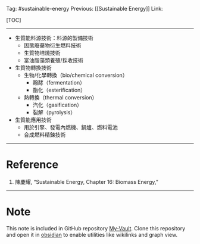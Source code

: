 Tag: #sustainable-energy 
Previous: [[Sustainable Energy]]
Link: 

[TOC]

---

- 生質能料源技術：料源的製備技術
	- 固態廢棄物衍生燃料技術
	- 生質物培燒技術
	- 富油脂藻類養殖/採收技術
- 生質物轉換技術
	- 生物/化學轉換（bio/chemical conversion）
		- 醱酵（fermentation）
		- 酯化（esterification）
	- 熱轉換（thermal conversion）
		- 汽化（gasification）
		- 裂解（pyrolysis）
- 生質能應用技術
	- 用於引擎、發電內燃機、鍋爐、燃料電池
	- 合成燃料精鍊技術

---

# Reference

1. 陳慶耀, “Sustainable Energy, Chapter 16: Biomass Energy,” 

---

# Note

This note is included in GitHub repository [My-Vault](https://github.com/LittleD3092/My-Vault.git). Clone this repository and open it in [obsidian](https://obsidian.md/) to enable utilities like wikilinks and graph view.